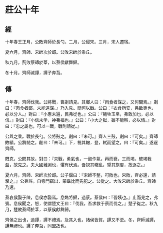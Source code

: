 # 莊公十年
## 經

十年春王正月，公敗齊師於長勺。二月，公侵宋。三月，宋人遷宿。

夏六月，齊師、宋師次於郎。公敗宋師於乘丘。

秋九月，荊敗蔡師於莘，以蔡侯獻舞歸。

冬十月，齊師滅譚，譚子奔莒。

## 傳

十年春，齊師伐我。公將戰，曹劌請見。其鄉人曰：『肉食者謀之，又何間焉。』劌曰：『肉食者鄙，未能遠謀。』乃入見。問何以戰。公曰：『衣食所安，弗敢專也，必以分人。』對曰：『小惠未遍，民弗從也。』公曰：『犧牲玉帛，弗敢加也，必以信。』對曰：『小信未孚，神弗福也。』公曰：『小大之獄，雖不能察，必以情。』對曰：『忠之屬也，可以一戰，戰則請從。』

公與之乘。戰於長勺。公將鼓之。劌曰：『未可。』齊人三鼓，劌曰：『可矣。』齊師敗績。公將馳之。劌曰：『未可。』下，視其轍，登，軾而望之，曰：『可矣。』遂逐齊師。

既克，公問其故。對曰：『夫戰，勇氣也，一鼓作氣，再而衰，三而竭。彼竭我盈，故克之。夫大國難測也，懼有伏焉。吾視其轍亂，望其旗靡，故逐之。』

夏六月，齊師、宋師次於郎。公子偃曰：『宋師不整，可敗也。宋敗，齊必還，請擊之。』公弗許。自雩門竊出，蒙皋比而先犯之。公從之。大敗宋師於乘丘。齊師乃還。

蔡哀侯娶于陳，息侯亦娶焉。息媯將歸，過蔡。蔡侯曰：『吾姨也。』止而見之，弗賓。息侯聞之，怒，使謂楚文王曰：『伐我，吾求救于蔡而伐之。』楚子從之。秋九月，楚敗蔡師於莘，以蔡侯獻舞歸。

齊侯之出也，過譚，譚不禮焉。及其入也，諸侯皆賀，譚又不至。冬，齊師滅譚，譚無禮也。譚子奔莒，同盟故也。

